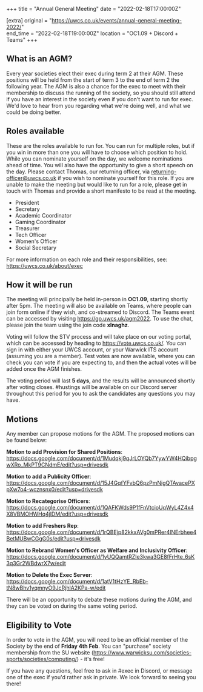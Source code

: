 +++
title = "Annual General Meeting"
date = "2022-02-18T17:00:00Z"

[extra]
original = "https://uwcs.co.uk/events/annual-general-meeting-2022/"    
end_time = "2022-02-18T19:00:00Z"
location = "OC1.09 + Discord + Teams"
+++

## **What is an AGM?**

Every year societies elect their exec during term 2 at their AGM. These positions will be held from the start of term 3 to the end of term 2 the following year. The AGM is also a chance for the exec to meet with their membership to discuss the running of the society, so you should still attend if you have an interest in the society even if you don't want to run for exec. We'd love to hear from you regarding what we're doing well, and what we could be doing better.

## **Roles available**

These are the roles available to run for. You can run for multiple roles, but if you win in more than one you will have to choose which position to hold. While you can nominate yourself on the day, we welcome nominations ahead of time. You will also have the opportunity to give a short speech on the day. Please contact Thomas, our returning officer, via <returning-officer@uwcs.co.uk> if you wish to nominate yourself for this role. If you are unable to make the meeting but would like to run for a role, please get in touch with Thomas and provide a short manifesto to be read at the meeting.

  - President
  - Secretary
  - Academic Coordinator
  - Gaming Coordinator
  - Treasurer
  - Tech Officer
  - Women's Officer
  - Social Secretary

For more information on each role and their responsibilities, see: <https://uwcs.co.uk/about/exec>

## **How it will be run**

The meeting will principally be held in-person in **OC1.09**, starting shortly after 5pm. The meeting will also be available on Teams, where people can join form online if they wish, and co-streamed to Discord. The Teams event can be accessed by visiting <https://go.uwcs.uk/agm2022>. To use the chat, please join the team using the join code **xlnaghz**.

Voting will follow the STV process and will take place on our voting portal, which can be accessed by heading to <https://vote.uwcs.co.uk/>. You can sign in with either your UWCS account, or your Warwick ITS account (assuming you are a member). Test votes are now available, where you can check you can vote if you are expecting to, and then the actual votes will be added once the AGM finishes.

The voting period will last **5 days**, and the results will be announced shortly after voting closes. \#hustings will be available on our Discord server throughout this period for you to ask the candidates any questions you may have.

## Motions

Any member can propose motions for the AGM. The proposed motions can be found below:

**Motion to add Provision for Shared Positions**: <https://docs.google.com/document/d/1Mudqkj9qJrLOYQb7YywYW4HQibpgwXRo_MkPT9CNdmE/edit?usp=drivesdk>

**Motion to add a Publicity Officer**: <https://docs.google.com/document/d/15J4GqfYFvbQ6pzPmNigQTAvacePXpXw7o4-wcznsnx0/edit?usp=drivesdk>

**Motion to Recategorise Officers**: <https://docs.google.com/document/d/1QAFKWds9P1fFnVtcioUqWyL4Z4x4X8VBMOHWHq4jlDM/edit?usp=drivesdk>

**Motion to add Freshers Rep**: <https://docs.google.com/document/d/1rQBEjp82kkxAVg0mPRer4INErbhee4BetMUBwCGgG0s/edit?usp=drivesdk>

**Motion to Rebrand Women's Officer as Welfare and Inclusivity Officer**:  
<https://docs.google.com/document/d/1yUQQamtRZIe3kwa3GE8fFrHte_6sK3q3Gr2WBdwrX7w/edit>

**Motion to Delete the Exec Server**:  
<https://docs.google.com/document/d/1atV1tHzYE_RbEb-tN8wBhv1yqmnyO9JcRjhlA2KPa-w/edit>

There will be an opportunity to debate these motions during the AGM, and they can be voted on during the same voting period.

## **Eligibility to Vote**

In order to vote in the AGM, you will need to be an official member of the Society by the end of **Friday 4th Feb**. You can "purchase" society membership from the SU website (<https://www.warwicksu.com/societies-sports/societies/computing/>) - it's free\!

If you have any questions, feel free to ask in \#exec in Discord, or message one of the exec if you'd rather ask in private. We look forward to seeing you there\!

